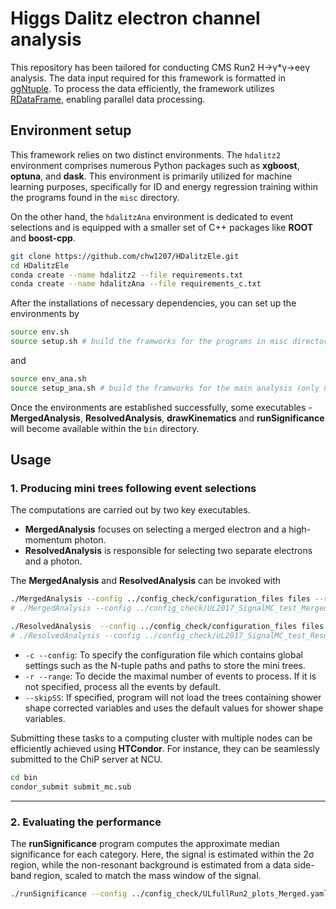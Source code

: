 # Higgs Dalitz electron channel analysis

This repository has been tailored for conducting CMS Run2 H→γ*γ→eeγ analysis. The data input required for this framework is formatted in [ggNtuple](https://github.com/cmkuo/ggAnalysis/tree/106X). To process the data efficiently, the framework utilizes [RDataFrame](https://root.cern/doc/master/classROOT_1_1RDataFrame.html), enabling parallel data processing.

## Environment setup
This framework relies on two distinct environments. The `hdalitz2` environment comprises numerous Python packages such as **xgboost**, **optuna**, and **dask**. This environment is primarily utilized for machine learning purposes, specifically for ID and energy regression training within the programs found in the `misc` directory. 

On the other hand, the `hdalitzAna` environment is dedicated to event selections and is equipped with a smaller set of C++ packages like **ROOT** and **boost-cpp**.

```bash
git clone https://github.com/chw1207/HDalitzEle.git
cd HDalitzEle
conda create --name hdalitz2 --file requirements.txt
conda create --name hdalitzAna --file requirements_c.txt
```

After the installations of necessary dependencies, you can set up the environments by 
```bash
source env.sh
source setup.sh # build the framworks for the programs in misc directory (only need once)
```
and
```bash
source env_ana.sh
source setup_ana.sh # build the framworks for the main analysis (only need once)
```

Once the environments are established successfully, some executables - **MergedAnalysis**, **ResolvedAnalysis**, **drawKinematics** and **runSignificance** will become available within the  `bin` directory.

## Usage
### 1. Producing mini trees following event selections
The computations are carried out by two key executables.
- **MergedAnalysis** focuses on selecting a merged electron and a high-momentum photon.
- **ResolvedAnalysis** is responsible for selecting two separate electrons and a photon.

The **MergedAnalysis** and **ResolvedAnalysis** can be invoked with
```bash
./MergedAnalysis --config ../config_check/configuration_files files --range number [--skipSS]
# ./MergedAnalysis --config ../config_check/UL2017_SignalMC_test_Merged.yaml --skipSS

./ResolvedAnalysis  --config ../config_check/configuration_files files --range number 
# ./ResolvedAnalysis --config ../config_check/UL2017_SignalMC_test_Resolved.yaml
```
- `-c --config`: To specify the configuration file which contains global settings such as the N-tuple paths and paths to store the mini trees.
- `-r --range`: To decide the maximal number of events to process. If it is not specified, process all the events by default.
- `--skipSS`: If specified, program will not load the trees containing shower shape corrected variables and uses the default values for shower shape variables.

Submitting these tasks to a computing cluster with multiple nodes can be efficiently achieved using **HTCondor**. For instance, they can be seamlessly submitted to the ChiP server at NCU. 
```bash
cd bin
condor_submit submit_mc.sub 
```
----
### 2. Evaluating the performance
The **runSignificance** program computes the approximate median significance for each category. Here, the signal is estimated within the 2σ region, while the non-resonant background is estimated from a data side-band region, scaled to match the mass window of the signal.
```bash
./runSignificance --config ../config_check/ULfullRun2_plots_Merged.yaml
```

